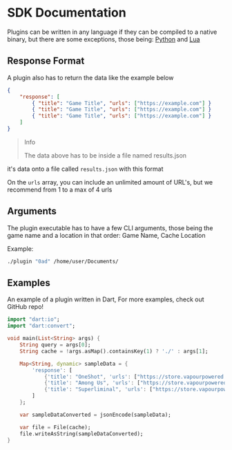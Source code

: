 <h1 class="title">SDK Documentation</h1>

Plugins can be written in any language if they can be compiled to a native binary, but there are some exceptions, those being: [Python](https://www.python.org) and [Lua](https://www.lua.org)

## Response Format

A plugin also has to return the data like the example below

```json
{
    "response": [
        { "title": "Game Title", "urls": ["https://example.com"] }
        { "title": "Game Title", "urls": ["https://example.com"] }
        { "title": "Game Title", "urls": ["https://example.com"] }
    ]
}
```

<blockquote id="info">
    <span>Info</span>
    <p>The data above has to be inside a file named results.json</p>
</blockquote>

it's data onto a file called `results.json` with this format

On the `urls` array, you can include an unlimited amount of URL's, but we recommend from 1 to a max of 4 urls

## Arguments

The plugin executable has to have a few CLI arguments, those being the game name and a location in that order: Game Name, Cache Location

Example:

```bash
./plugin "0ad" /home/user/Documents/
```

## Examples

An example of a plugin written in Dart, For more examples, check out GitHub repo!

```dart
import "dart:io";
import "dart:convert";

void main(List<String> args) {
    String query = args[0];
    String cache = !args.asMap().containsKey(1) ? './' : args[1];

    Map<String, dynamic> sampleData = {
        'response': [
            {'title': "OneShot", 'urls': ["https://store.vapourpowered.com/oneshot"]},
            {'title': "Among Us", 'urls': ["https://store.vapourpowered.com/amongus"]},
            {'title': "Superliminal", 'urls': ["https://store.vapourpowered.com/superliminal"]},
        ]
    };

    var sampleDataConverted = jsonEncode(sampleData);

    var file = File(cache);
    file.writeAsString(sampleDataConverted);
}
```
